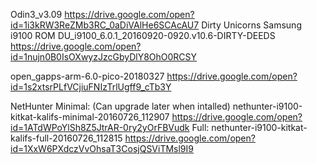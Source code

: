 
Odin3_v3.09
https://drive.google.com/open?id=1i3kRW3ReZMb3RC_0aDiVAlHe6SCAcAU7
Dirty Unicorns Samsung i9100 ROM
DU_i9100_6.0.1_20160920-0920.v10.6-DIRTY-DEEDS
https://drive.google.com/open?id=1nujn0B0IsOXwyzJzcGbyDlY8OhO0RCSY

open_gapps-arm-6.0-pico-20180327
https://drive.google.com/open?id=1s2xtsrPLfVCjiuFNIzTrlUgff9_cTb3Y

NetHunter
Minimal: (Can upgrade later when intalled)
nethunter-i9100-kitkat-kalifs-minimal-20160726_112907
https://drive.google.com/open?id=1ATdWPoYlSh8Z5JtrAR-0ry2yOrFBVudk
Full:
nethunter-i9100-kitkat-kalifs-full-20160726_112815
https://drive.google.com/open?id=1XxW6PXdczVvOhsaT3CosjQSViTMsl9I9

